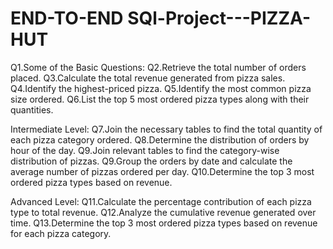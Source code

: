# END-TO-END SQl-Project---PIZZA-HUT
Q1.Some of the Basic Questions:
Q2.Retrieve the total number of orders placed.
Q3.Calculate the total revenue generated from pizza sales.
Q4.Identify the highest-priced pizza.
Q5.Identify the most common pizza size ordered.
Q6.List the top 5 most ordered pizza types along with their quantities.


Intermediate Level:
Q7.Join the necessary tables to find the total quantity of each pizza category ordered.
Q8.Determine the distribution of orders by hour of the day.
Q9.Join relevant tables to find the category-wise distribution of pizzas.
Q9.Group the orders by date and calculate the average number of pizzas ordered per day.
Q10.Determine the top 3 most ordered pizza types based on revenue.

Advanced Level:
Q11.Calculate the percentage contribution of each pizza type to total revenue.
Q12.Analyze the cumulative revenue generated over time.
Q13.Determine the top 3 most ordered pizza types based on revenue for each pizza category.
